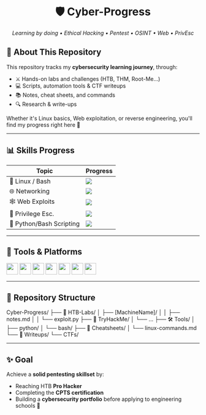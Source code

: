 <h1 align="center">🛡️ Cyber-Progress</h1>
<p align="center">
  <em>Learning by doing • Ethical Hacking • Pentest • OSINT • Web • PrivEsc</em>
</p>


## 🧠 About This Repository

This repository tracks my **cybersecurity learning journey**, through:
- ⚔️ Hands-on labs and challenges (HTB, THM, Root-Me...)
- 💻 Scripts, automation tools & CTF writeups
- 📚 Notes, cheat sheets, and commands
- 🔍 Research & write-ups

Whether it's Linux basics, Web exploitation, or reverse engineering, you'll find my progress right here 🚀

---

## 📊 Skills Progress

| Topic              | Progress |
|--------------------|----------|
| 🐧 Linux / Bash     | ![](https://geps.dev/progress/90?successColor=00FF00&warningColor=FFFF00&dangerColor=FF0000) |
| 🌐 Networking       | ![](https://geps.dev/progress/60?successColor=00FF00&warningColor=FFFF00&dangerColor=FF0000) |
| 🕸️ Web Exploits     | ![](https://geps.dev/progress/70?successColor=00FF00&warningColor=FFFF00&dangerColor=FF0000) |
| 🔐 Privilege Esc.   | ![](https://geps.dev/progress/50?successColor=00FF00&warningColor=FFFF00&dangerColor=FF0000) |
| 🐍 Python/Bash Scripting | ![](https://geps.dev/progress/80?successColor=00FF00&warningColor=FFFF00&dangerColor=FF0000) |

---

## 🧰 Tools & Platforms

<p align="left">
  <img src="https://cdn.jsdelivr.net/gh/devicons/devicon/icons/linux/linux-original.svg" width="30"/>  
  <img src="https://cdn.jsdelivr.net/gh/devicons/devicon/icons/bash/bash-original.svg" width="30"/>
  <img src="https://cdn.jsdelivr.net/gh/devicons/devicon/icons/python/python-original.svg" width="30"/>
  <img src="https://cdn.jsdelivr.net/gh/devicons/devicon/icons/vscode/vscode-original.svg" width="30"/>
  <img src="https://cdn.jsdelivr.net/gh/devicons/devicon/icons/javascript/javascript-original.svg" width="30"/>
  <img src="https://blog.zenika.com/wp-content/uploads/2017/07/metasploit-1.png" width="30"/>
  <img src="https://encrypted-tbn0.gstatic.com/images?q=tbn:ANd9GcQhs6oJRGZG2suzcDhW-iLWdYaMwJw3rllNyQ&s" width="30"/>
</p>

---

## 📂 Repository Structure

Cyber-Progress/
├── 🧪 HTB-Labs/
│ ├── [MachineName]/
│ │ ├── notes.md
│ │ └── exploit.py
├── 🔐 TryHackMe/
│ └── ...
├── 🛠️ Tools/
│ ├── python/
│ └── bash/
├── 📘 Cheatsheets/
│ └── linux-commands.md
└── 📖 Writeups/
└── CTFs/


---

## ✨ Goal

Achieve a **solid pentesting skillset** by:
- Reaching HTB **Pro Hacker**
- Completing the **CPTS certification**
- Building a **cybersecurity portfolio** before applying to engineering schools 🚀
